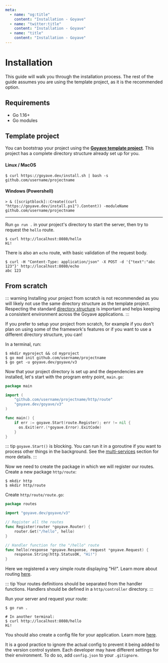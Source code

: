 ```yaml
---
meta:
  - name: "og:title"
    content: "Installation - Goyave"
  - name: "twitter:title"
    content: "Installation - Goyave"
  - name: "title"
    content: "Installation - Goyave"
---
```


# Installation

This guide will walk you through the installation process. The rest of the guide assumes you are using the template project, as it is the recommended option.

## Requirements

- Go 1.16+
- Go modules

## Template project

You can bootstrap your project using the **[Goyave template project](https://github.com/go-goyave/goyave-template)**. This project has a complete directory structure already set up for you.

#### Linux / MacOS

```
$ curl https://goyave.dev/install.sh | bash -s github.com/username/projectname
```

#### Windows (Powershell)

```
> & ([scriptblock]::Create((curl "https://goyave.dev/install.ps1").Content)) -moduleName github.com/username/projectname
```

---

Run `go run .` in your project's directory to start the server, then try to request the `hello` route.
```
$ curl http://localhost:8080/hello
Hi!
```

There is also an `echo` route, with basic validation of the request body.
```
$ curl -H "Content-Type: application/json" -X POST -d '{"text":"abc 123"}' http://localhost:8080/echo
abc 123
```

## From scratch

::: warning
Installing your project from scratch is not recommended as you will likely not use the same directory structure as the template project. Respecting the standard [directory structure](./architecture-concepts.html#directory-structure) is important and helps keeping a consistent environment across the Goyave applications.
:::

If you prefer to setup your project from scratch, for example if you don't plan on using some of the framework's features or if you want to use a different directory structure, you can!

In a terminal, run:
```
$ mkdir myproject && cd myproject
$ go mod init github.com/username/projectname
$ go get -u goyave.dev/goyave/v3
```

Now that your project directory is set up and the dependencies are installed, let's start with the program entry point, `main.go`:
``` go
package main

import (
    "github.com/username/projectname/http/route"
    "goyave.dev/goyave/v3"
)

func main() {
    if err := goyave.Start(route.Register); err != nil {
      os.Exit(err.(*goyave.Error).ExitCode)
    }
}
```

::: tip
`goyave.Start()` is blocking. You can run it in a goroutine if you want to process other things in the background. See the [multi-services](./advanced/multi-services.html) section for more details.
:::

Now we need to create the package in which we will register our routes. Create a new package `http/route`:
```
$ mkdir http
$ mkdir http/route
```

Create `http/route/route.go`:
``` go
package routes

import "goyave.dev/goyave/v3"

// Register all the routes
func Register(router *goyave.Router) {
	router.Get("/hello", hello)
}

// Handler function for the "/hello" route
func hello(response *goyave.Response, request *goyave.Request) {
	response.String(http.StatusOK, "Hi!")
}
```

Here we registered a very simple route displaying "Hi!". Learn more about routing [here](./basics/routing.html).

::: tip
Your routes definitions should be separated from the handler functions. Handlers should be defined in a `http/controller` directory.
:::

Run your server and request your route:
```
$ go run .

# In another terminal:
$ curl http://localhost:8080/hello
Hi!
```

You should also create a config file for your application. Learn more [here](./configuration.html).

It is a good practice to ignore the actual config to prevent it being added to the version control system. Each developer may have different settings for their environment. To do so, add `config.json` to your `.gitignore`.
